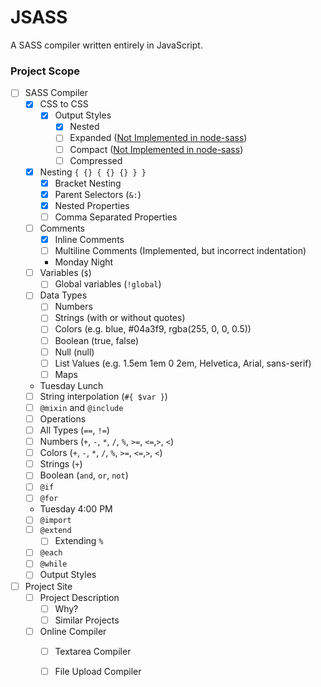 
# JSASS

A SASS compiler written entirely in JavaScript.

### Project Scope

- [ ] SASS Compiler
  - [x] CSS to CSS
    - [x] Output Styles
      - [x] Nested
      - [ ] Expanded ([Not Implemented in node-sass](https://www.npmjs.org/package/node-sass#outputstyle))
      - [ ] Compact ([Not Implemented in node-sass](https://www.npmjs.org/package/node-sass#outputstyle))
      - [ ] Compressed
  - [x] Nesting `{ {} { {} {} } }`
    - [x] Bracket Nesting
    - [x] Parent Selectors (`&:`)
    - [x] Nested Properties
    - [ ] Comma Separated Properties
  - [ ] Comments 
    - [x] Inline Comments
    - [ ] Multiline Comments (Implemented, but incorrect indentation)
    - Monday Night  
  - [ ] Variables (`$`)
    - [ ] Global variables (`!global`)
  - [ ] Data Types
    - [ ] Numbers
    - [ ] Strings (with or without quotes)
    - [ ] Colors (e.g. blue, #04a3f9, rgba(255, 0, 0, 0.5))
    - [ ] Boolean (true, false)
    - [ ] Null (null)
    - [ ] List Values (e.g. 1.5em 1em 0 2em, Helvetica, Arial, sans-serif)
    - [ ] Maps
  - Tuesday Lunch
  - [ ] String interpolation (`#{ $var }`)
  - [ ] `@mixin` and `@include`
  - [ ] Operations
   - [ ] All Types (`==`, `!=`)
   - [ ] Numbers (`+`, `-`, `*`, `/`, `%`, `>=`, `<=`,`>`, `<`)
   - [ ] Colors (`+`, `-`, `*`, `/`, `%`, `>=`, `<=`,`>`, `<`)
   - [ ] Strings (`+`)
   - [ ] Boolean (`and`, `or`, `not`)
  - [ ] `@if`
  - [ ] `@for`
  - Tuesday 4:00 PM
  - [ ] `@import`
  - [ ] `@extend`
    -  [ ] Extending `%`
  - [ ] `@each`
  - [ ] `@while`
  - [ ] Output Styles
- [ ] Project Site
    - [ ] Project Description
        - [ ] Why? 
        - [ ] Similar Projects
    - [ ] Online Compiler
        - [ ] Textarea Compiler
        - [ ] File Upload Compiler


